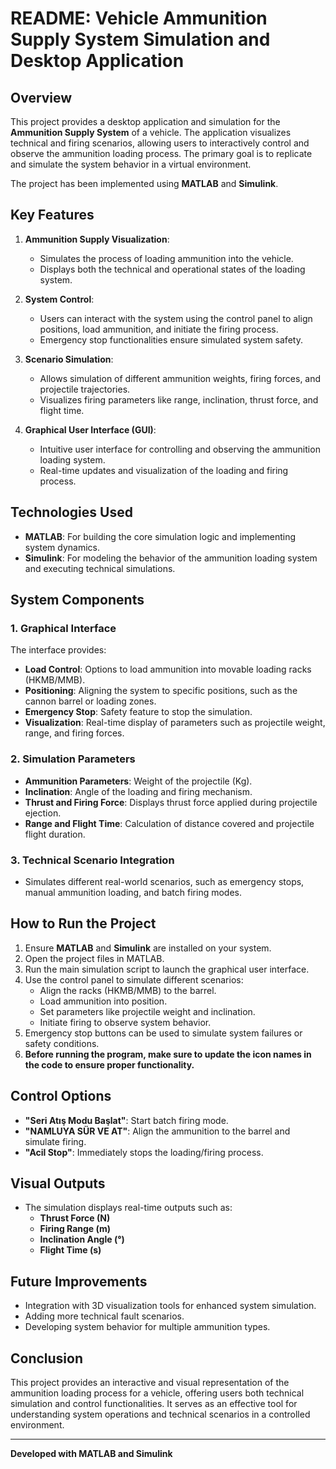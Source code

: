 # README: Vehicle Ammunition Supply System Simulation and Desktop Application

## Overview
This project provides a desktop application and simulation for the **Ammunition Supply System** of a vehicle. The application visualizes technical and firing scenarios, allowing users to interactively control and observe the ammunition loading process. The primary goal is to replicate and simulate the system behavior in a virtual environment.

The project has been implemented using **MATLAB** and **Simulink**.

## Key Features
1. **Ammunition Supply Visualization**:
   - Simulates the process of loading ammunition into the vehicle.
   - Displays both the technical and operational states of the loading system.

2. **System Control**:
   - Users can interact with the system using the control panel to align positions, load ammunition, and initiate the firing process.
   - Emergency stop functionalities ensure simulated system safety.

3. **Scenario Simulation**:
   - Allows simulation of different ammunition weights, firing forces, and projectile trajectories.
   - Visualizes firing parameters like range, inclination, thrust force, and flight time.

4. **Graphical User Interface (GUI)**:
   - Intuitive user interface for controlling and observing the ammunition loading system.
   - Real-time updates and visualization of the loading and firing process.

## Technologies Used
- **MATLAB**: For building the core simulation logic and implementing system dynamics.
- **Simulink**: For modeling the behavior of the ammunition loading system and executing technical simulations.

## System Components
### 1. Graphical Interface
The interface provides:
   - **Load Control**: Options to load ammunition into movable loading racks (HKMB/MMB).
   - **Positioning**: Aligning the system to specific positions, such as the cannon barrel or loading zones.
   - **Emergency Stop**: Safety feature to stop the simulation.
   - **Visualization**: Real-time display of parameters such as projectile weight, range, and firing forces.

### 2. Simulation Parameters
- **Ammunition Parameters**: Weight of the projectile (Kg).
- **Inclination**: Angle of the loading and firing mechanism.
- **Thrust and Firing Force**: Displays thrust force applied during projectile ejection.
- **Range and Flight Time**: Calculation of distance covered and projectile flight duration.

### 3. Technical Scenario Integration
- Simulates different real-world scenarios, such as emergency stops, manual ammunition loading, and batch firing modes.

## How to Run the Project
1. Ensure **MATLAB** and **Simulink** are installed on your system.
2. Open the project files in MATLAB.
3. Run the main simulation script to launch the graphical user interface.
4. Use the control panel to simulate different scenarios:
   - Align the racks (HKMB/MMB) to the barrel.
   - Load ammunition into position.
   - Set parameters like projectile weight and inclination.
   - Initiate firing to observe system behavior.
5. Emergency stop buttons can be used to simulate system failures or safety conditions.
6. **Before running the program, make sure to update the icon names in the code to ensure proper functionality.**

## Control Options
- **"Seri Atış Modu Başlat"**: Start batch firing mode.
- **"NAMLUYA SÜR VE AT"**: Align the ammunition to the barrel and simulate firing.
- **"Acil Stop"**: Immediately stops the loading/firing process.

## Visual Outputs
- The simulation displays real-time outputs such as:
   - **Thrust Force (N)**
   - **Firing Range (m)**
   - **Inclination Angle (°)**
   - **Flight Time (s)**

## Future Improvements
- Integration with 3D visualization tools for enhanced system simulation.
- Adding more technical fault scenarios.
- Developing system behavior for multiple ammunition types.

## Conclusion
This project provides an interactive and visual representation of the ammunition loading process for a vehicle, offering users both technical simulation and control functionalities. It serves as an effective tool for understanding system operations and technical scenarios in a controlled environment.

---
**Developed with MATLAB and Simulink**

